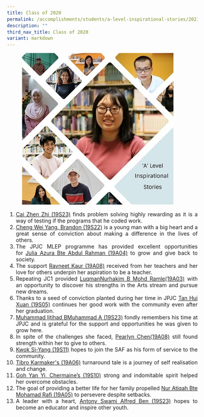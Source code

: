 ```yaml
---
title: Class of 2020
permalink: /accomplishments/students/a-level-inspirational-stories/2021/overview/
description: ""
third_nav_title: Class of 2020
variant: markdown
---
```

<figure>
<img src="/images/Collage%202021.jpg">
</figure>

<div align="justify">
<ol>
	<li><a href="/accomplishments/students/a-level-inspirational-stories/2021/cai-zhen-zhi/">Cai Zhen Zhi (19S23)</a>&nbsp;finds problem solving highly rewarding as it is a way of testing if the programs that he coded work.</li>
	<li><a href="/accomplishments/students/a-level-inspirational-stories/2021/brandon/">Cheng Wei Yang, Brandon (19S22)</a>&nbsp;is a young man with a big heart and a great sense of conviction about making a difference in the lives of others.</li>
	<li>The JPJC MLEP programme has provided excellent opportunities for&nbsp;<a href="/accomplishments/students/a-level-inspirational-stories/2021/azura/">Julia Azura Bte Abdul Rahman (19A04)</a>&nbsp;to grow and give back to society.</li>
	<li>The support&nbsp;<a href="/accomplishments/students/a-level-inspirational-stories/2021/ravneet/">Ravneet Kaur (19A08)</a>&nbsp;received from her teachers and her love for others underpin her aspiration to be a teacher.</li>
	<li>Repeating JC1 provided&nbsp;<a href="/accomplishments/students/a-level-inspirational-stories/2021/nurhakim/">LuqmanNurhakim B Mohd Ramle(19A03)</a>&nbsp;with an opportunity to discover his strengths in the Arts stream and pursue new dreams.</li>
	<li>Thanks to a seed of conviction planted during her time in JPJC&nbsp;<a href="/accomplishments/students/a-level-inspirational-stories/2021/huixuan/">Tan Hui Xuan (19S05)</a>&nbsp;continues her good work with the community even after her graduation.</li>
	<li><a href="/accomplishments/students/a-level-inspirational-stories/2021/ijtihad/">Muhammad Ijtihad BMuhammad A (19S23)</a>&nbsp;fondly remembers his time at JPJC and is grateful for the support and opportunities he was given to grow here.</li>
	<li>In spite of the challenges she faced,&nbsp;<a href="/accomplishments/students/a-level-inspirational-stories/2021/pearlyn/">Pearlyn Chen(19A08)</a>&nbsp;still found strength within her to give to others.</li>
	<li><a href="/accomplishments/students/a-level-inspirational-stories/2021/kwok-si-yang/">Kwok Si-Yang (19S11)</a>&nbsp;hopes to join the SAF as his form of service to the community.</li>
	<li><a href="/accomplishments/students/a-level-inspirational-stories/2021/tibro/">Tibro Karmaker's (19A06)</a>&nbsp;turnaround tale is a journey of self realisation and change.</li>
	<li><a href="/accomplishments/students/a-level-inspirational-stories/2021/chermaine/">Goh Yan Yi, Chermaine’s (19S10)</a>&nbsp;strong and indomitable spirit helped her overcome obstacles.</li>
	<li>The goal of providing a better life for her family propelled&nbsp;<a href="/accomplishments/students/a-level-inspirational-stories/2021/atiqah/">Nur Atiqah Bte Mohamad Rafi (19A05)</a>&nbsp;to persevere despite setbacks.</li>
	<li>A leader with a heart,&nbsp;<a href="/accomplishments/students/a-level-inspirational-stories/2021/antony/">Antony Swami Alfred Ben (19S23)</a>&nbsp;hopes to become an educator and inspire other youth.</li></ol></div>
